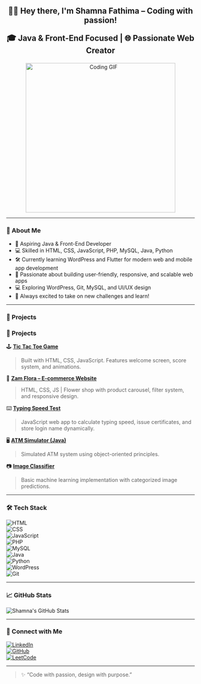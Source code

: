 <h2 align="center">
  👩‍💻 Hey there, I'm Shamna Fathima – Coding with passion!
  
  🎓  Java & Front-End Focused | 🌐 Passionate Web Creator
</h2>



<p align="center">
  <img src="https://media.tenor.com/iMUKJ0TEeOkAAAAM/anime-keyboard.gif" alt="Coding GIF" width="400"/>
</p>

----

### 🌟 About Me
- 🌱 Aspiring Java & Front-End Developer
- 💻 Skilled in HTML, CSS, JavaScript, PHP, MySQL, Java, Python
- 🛠️ Currently learning WordPress and Flutter for modern web and mobile app development
- 🎯 Passionate about building user-friendly, responsive, and scalable web apps
- 💻 Exploring WordPress, Git, MySQL, and UI/UX design   
- 🚀 Always excited to take on new challenges and learn!


---

### 🧩 Projects

### 🧩 Projects

🕹️ **[Tic Tac Toe Game](https://github.com/ShamnaFathima/tic-tac-toe)**  
> Built with HTML, CSS, JavaScript. Features welcome screen, score system, and animations.

🌸 **[Zam Flora – E-commerce Website](https://github.com/ShamnaFathima/zam-flora)**  
> HTML, CSS, JS | Flower shop with product carousel, filter system, and responsive design.

⌨️ **[Typing Speed Test](https://github.com/ShamnaFathima/typing-speed-test)**  
> JavaScript web app to calculate typing speed, issue certificates, and store login name dynamically.

🖥️ **[ATM Simulator (Java)](https://github.com/ShamnaFathima/atm-simulator)**  
> Simulated ATM system using object-oriented principles.

📷 **[Image Classifier](https://github.com/ShamnaFathima/image-classifier)**  
> Basic machine learning implementation with categorized image predictions.


---

### 🛠️ Tech Stack

![HTML](https://img.shields.io/badge/-HTML5-E34F26?logo=html5&logoColor=white)  
![CSS](https://img.shields.io/badge/-CSS3-1572B6?logo=css3&logoColor=white)  
![JavaScript](https://img.shields.io/badge/-JavaScript-F7DF1E?logo=javascript&logoColor=black)  
![PHP](https://img.shields.io/badge/-PHP-777BB4?logo=php&logoColor=white)  
![MySQL](https://img.shields.io/badge/-MySQL-4479A1?logo=mysql&logoColor=white)  
![Java](https://img.shields.io/badge/-Java-007396?logo=java&logoColor=white)  
![Python](https://img.shields.io/badge/-Python-3776AB?logo=python&logoColor=white)  
![WordPress](https://img.shields.io/badge/-WordPress-21759B?logo=wordpress&logoColor=white)  
![Git](https://img.shields.io/badge/-Git-F05032?logo=git&logoColor=white)

---

### 📈 GitHub Stats

![Shamna's GitHub Stats](https://github-readme-stats.vercel.app/api?username=ShamnaFathima&show_icons=true&theme=radical)

---

### 🔗 Connect with Me

[![LinkedIn](https://img.shields.io/badge/-LinkedIn-blue?style=flat-square&logo=linkedin)](https://www.linkedin.com/in/shamna-fathima-n-0745202b0)  
[![GitHub](https://img.shields.io/badge/-GitHub-black?style=flat-square&logo=github)](https://github.com/ShamnaFathima)  
[![LeetCode](https://img.shields.io/badge/-LeetCode-FFA116?style=flat-square&logo=leetcode&logoColor=white)](https://leetcode.com/)

---

> ✨ “Code with passion, design with purpose.”
